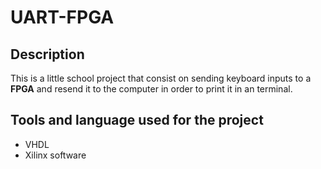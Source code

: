 # UART-FPGA

## Description
This is a little school project that consist on sending keyboard inputs to a **FPGA** and resend it to the computer in order to print it in an terminal.

## Tools and language used for the project
- VHDL
- Xilinx software
